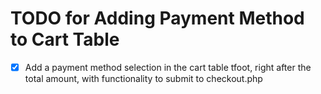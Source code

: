 # TODO for Adding Payment Method to Cart Table

- [x] Add a payment method selection in the cart table tfoot, right after the total amount, with functionality to submit to checkout.php
